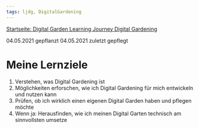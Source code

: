 ```yaml
---
tags: ljdg, DigitalGardening
---
```


[Startseite: Digital Garden Learning Journey Digital Gardening](https://hackmd.io/@holger-moller/learning-journey-digital-gardening-toc/)

04.05.2021 gepflanzt
04.05.2021 zuletzt gepflegt

# Meine Lernziele

1. Verstehen, was Digital Gardening ist
2. Möglichkeiten erforschen, wie ich Digital Gardening für mich entwickeln und nutzen kann
3. Prüfen, ob ich wirklich einen eigenen Digital Garden haben und pflegen möchte
4. Wenn ja: Herausfinden, wie ich meinen Digital Garten technisch am sinnvollsten umsetze